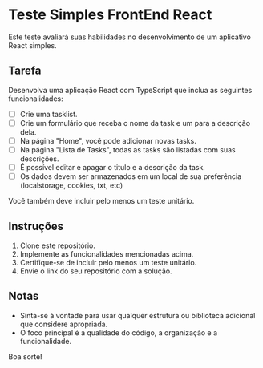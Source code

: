 # Teste Simples FrontEnd React

Este teste avaliará suas habilidades no desenvolvimento de um aplicativo React simples.

## Tarefa

Desenvolva uma aplicação React com TypeScript que inclua as seguintes funcionalidades:

- [ ] Crie uma tasklist.
- [ ] Crie um formulário que receba o nome da task e um para a descrição dela.
- [ ] Na página "Home", você pode adicionar novas tasks.
- [ ] Na página "Lista de Tasks", todas as tasks são listadas com suas descrições.
- [ ] É possível editar e apagar o titulo e a descrição da task.
- [ ] Os dados devem ser armazenados em um local de sua preferência (localstorage, cookies, txt, etc)

Você também deve incluir pelo menos um teste unitário.

## Instruções

1. Clone este repositório.
2. Implemente as funcionalidades mencionadas acima.
3. Certifique-se de incluir pelo menos um teste unitário.
4. Envie o link do seu repositório com a solução.

## Notas

- Sinta-se à vontade para usar qualquer estrutura ou biblioteca adicional que considere apropriada.
- O foco principal é a qualidade do código, a organização e a funcionalidade.

Boa sorte!
